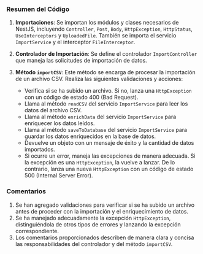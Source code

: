 ### Resumen del Código

1. **Importaciones**: Se importan los módulos y clases necesarios de NestJS, incluyendo `Controller`, `Post`, `Body`, `HttpException`, `HttpStatus`, `UseInterceptors` y `UploadedFile`. También se importa el servicio `ImportService` y el interceptor `FileInterceptor`.

2. **Controlador de Importación**: Se define el controlador `ImportController` que maneja las solicitudes de importación de datos.

3. **Método `importCSV`**: Este método se encarga de procesar la importación de un archivo CSV. Realiza las siguientes validaciones y acciones:
   - Verifica si se ha subido un archivo. Si no, lanza una `HttpException` con un código de estado 400 (Bad Request).
   - Llama al método `readCSV` del servicio `ImportService` para leer los datos del archivo CSV.
   - Llama al método `enrichData` del servicio `ImportService` para enriquecer los datos leídos.
   - Llama al método `saveToDatabase` del servicio `ImportService` para guardar los datos enriquecidos en la base de datos.
   - Devuelve un objeto con un mensaje de éxito y la cantidad de datos importados.
   - Si ocurre un error, maneja las excepciones de manera adecuada. Si la excepción es una `HttpException`, la vuelve a lanzar. De lo contrario, lanza una nueva `HttpException` con un código de estado 500 (Internal Server Error).

### Comentarios

1. Se han agregado validaciones para verificar si se ha subido un archivo antes de proceder con la importación y el enriquecimiento de datos.
2. Se ha manejado adecuadamente la excepción `HttpException`, distinguiéndola de otros tipos de errores y lanzando la excepción correspondiente.
3. Los comentarios proporcionados describen de manera clara y concisa las responsabilidades del controlador y del método `importCSV`.